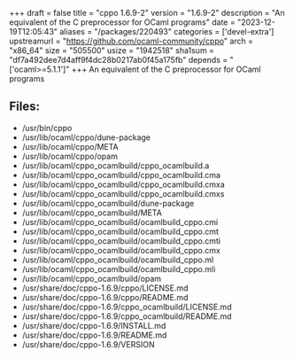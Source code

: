 +++
draft = false
title = "cppo 1.6.9-2"
version = "1.6.9-2"
description = "An equivalent of the C preprocessor for OCaml programs"
date = "2023-12-19T12:05:43"
aliases = "/packages/220493"
categories = ['devel-extra']
upstreamurl = "https://github.com/ocaml-community/cppo"
arch = "x86_64"
size = "505500"
usize = "1942518"
sha1sum = "df7a492dee7d4aff9f4dc28b0217ab0f45a175fb"
depends = "['ocaml>=5.1.1']"
+++
An equivalent of the C preprocessor for OCaml programs

## Files: 
* /usr/bin/cppo
* /usr/lib/ocaml/cppo/dune-package
* /usr/lib/ocaml/cppo/META
* /usr/lib/ocaml/cppo/opam
* /usr/lib/ocaml/cppo_ocamlbuild/cppo_ocamlbuild.a
* /usr/lib/ocaml/cppo_ocamlbuild/cppo_ocamlbuild.cma
* /usr/lib/ocaml/cppo_ocamlbuild/cppo_ocamlbuild.cmxa
* /usr/lib/ocaml/cppo_ocamlbuild/cppo_ocamlbuild.cmxs
* /usr/lib/ocaml/cppo_ocamlbuild/dune-package
* /usr/lib/ocaml/cppo_ocamlbuild/META
* /usr/lib/ocaml/cppo_ocamlbuild/ocamlbuild_cppo.cmi
* /usr/lib/ocaml/cppo_ocamlbuild/ocamlbuild_cppo.cmt
* /usr/lib/ocaml/cppo_ocamlbuild/ocamlbuild_cppo.cmti
* /usr/lib/ocaml/cppo_ocamlbuild/ocamlbuild_cppo.cmx
* /usr/lib/ocaml/cppo_ocamlbuild/ocamlbuild_cppo.ml
* /usr/lib/ocaml/cppo_ocamlbuild/ocamlbuild_cppo.mli
* /usr/lib/ocaml/cppo_ocamlbuild/opam
* /usr/share/doc/cppo-1.6.9/cppo/LICENSE.md
* /usr/share/doc/cppo-1.6.9/cppo/README.md
* /usr/share/doc/cppo-1.6.9/cppo_ocamlbuild/LICENSE.md
* /usr/share/doc/cppo-1.6.9/cppo_ocamlbuild/README.md
* /usr/share/doc/cppo-1.6.9/INSTALL.md
* /usr/share/doc/cppo-1.6.9/README.md
* /usr/share/doc/cppo-1.6.9/VERSION
